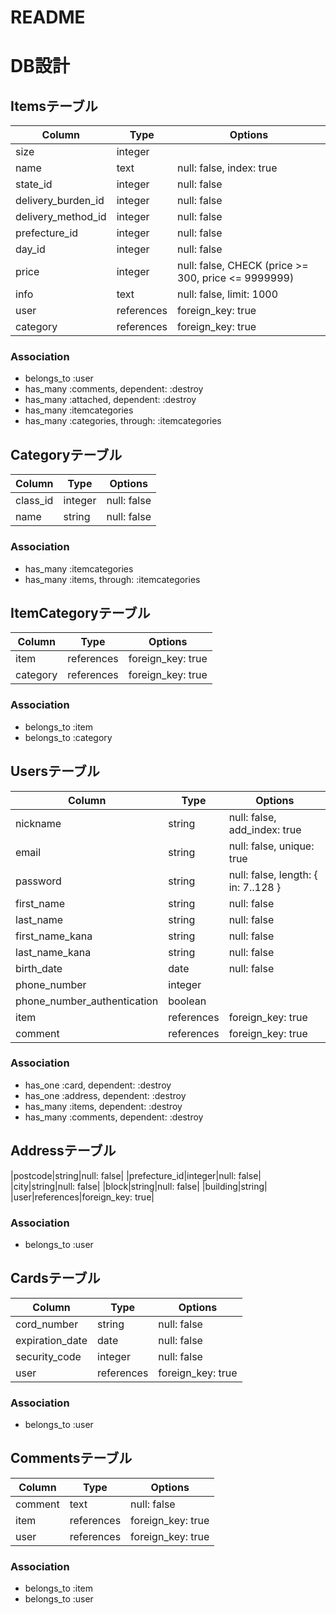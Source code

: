# README

# DB設計

## Itemsテーブル

|Column|Type|Options|
|------|----|-------|
|size|integer|
|name|text|null: false, index: true|
|state_id|integer|null: false|
|delivery_burden_id|integer|null: false|
|delivery_method_id|integer|null: false|
|prefecture_id|integer|null: false|
|day_id|integer|null: false|
|price|integer|null: false, CHECK (price >= 300, price <= 9999999)|
|info|text|null: false, limit: 1000|
|user|references|foreign_key: true|
|category|references|foreign_key: true|

### Association

- belongs_to :user
- has_many :comments, dependent: :destroy
- has_many :attached, dependent: :destroy
- has_many :itemcategories
- has_many :categories, through: :itemcategories


## Categoryテーブル

|Column|Type|Options|
|------|----|-------|
|class_id|integer|null: false|
|name|string|null: false|

### Association

- has_many :itemcategories
- has_many :items, through: :itemcategories


## ItemCategoryテーブル

|Column|Type|Options|
|------|----|-------|
|item|references|foreign_key: true|
|category|references|foreign_key: true|

### Association

- belongs_to :item
- belongs_to :category


## Usersテーブル
|Column|Type|Options|
|------|----|-------|
|nickname|string|null: false, add_index: true|
|email|string|null: false, unique: true|
|password|string|null: false, length: { in: 7..128 }|
|first_name|string|null: false|
|last_name|string|null: false|
|first_name_kana|string|null: false|
|last_name_kana|string|null: false|
|birth_date|date|null: false|
|phone_number|integer|
|phone_number_authentication|boolean|
|item|references|foreign_key: true|
|comment|references|foreign_key: true|

### Association
- has_one :card, dependent: :destroy
- has_one :address, dependent: :destroy
- has_many :items, dependent: :destroy
- has_many :comments, dependent: :destroy

## Addressテーブル
|postcode|string|null: false|
|prefecture_id|integer|null: false|
|city|string|null: false|
|block|string|null: false|
|building|string|
|user|references|foreign_key: true|

### Association
- belongs_to :user


## Cardsテーブル
|Column|Type|Options|
|------|----|-------|
|cord_number|string|null: false|
|expiration_date|date|null: false|
|security_code|integer|null: false|
|user|references|foreign_key: true|

### Association
- belongs_to :user


## Commentsテーブル
|Column|Type|Options|
|------|----|-------|
|comment|text|null: false|
|item|references|foreign_key: true|
|user|references|foreign_key: true|

### Association
- belongs_to :item
- belongs_to :user


